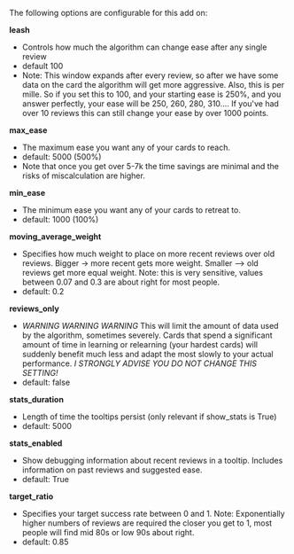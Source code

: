 The following options are configurable for this add on:


**leash**

- Controls how much the algorithm can change ease after any single review
- default 100
- Note: This window expands after every review, so after we have some data on
the card the algorithm will get more aggressive. Also, this is per mille. So
if you set this to 100, and your starting ease is 250%, and you answer
perfectly, your ease will be 250, 260, 280, 310.... If you've had over 10
reviews this can still change your ease by over 1000 points.

**max_ease**

- The maximum ease you want any of your cards to reach.
- default: 5000 (500%)
- Note that once you get over 5-7k the time savings are minimal and the risks
of miscalculation are higher.

**min_ease**

- The minimum ease you want any of your cards to retreat to.
- default: 1000 (100%)

**moving_average_weight**

- Specifies how much weight to place on more recent reviews over old reviews. Bigger -> more recent gets more weight. Smaller --> old reviews get more equal weight.
Note: this is very sensitive, values between 0.07 and 0.3 are about right for
most people.
- default: 0.2

**reviews_only**

- *WARNING WARNING WARNING* This will limit the amount of data used by the
algorithm, sometimes severely. Cards that spend a significant amount of
time in learning or relearning (your hardest cards) will suddenly benefit
much less and adapt the most slowly to your actual performance.
*I STRONGLY ADVISE YOU DO NOT CHANGE THIS SETTING!*
- default: false

**stats_duration**

- Length of time the tooltips persist (only relevant if show_stats is True)
- default: 5000

**stats_enabled**

- Show debugging information about recent reviews in a tooltip. Includes
information on past reviews and suggested ease.
- default: True

**target_ratio**

- Specifies your target success rate between 0 and 1. Note: Exponentially
higher numbers of reviews are required the closer you get to 1, most people
will find mid 80s or low 90s about right.
- default: 0.85

